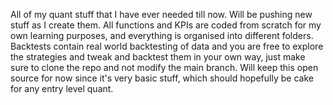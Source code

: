 All of my quant stuff that I have ever needed till now. Will be pushing new stuff as I create them. All functions and KPIs are coded from scratch for my own learning purposes, and everything is organised into different folders. Backtests contain real world backtesting of data and you are free to explore the strategies and tweak and backtest them in your own way, just make sure to clone the repo and not modify the main branch. Will keep this open source for now since it's very basic stuff, which should hopefully be cake for any entry level quant.
